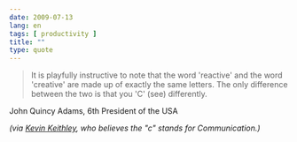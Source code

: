 ```yaml
---
date: 2009-07-13
lang: en
tags: [ productivity ]
title: ""
type: quote
---
```


> It is playfully instructive to note that the word 'reactive' and the
> word 'creative' are made up of exactly the same letters. The only
> difference between the two is that you 'C' (see) differently.

John Quincy Adams, 6th President of the USA

*(via [Kevin Keithley](http://posterous.com/people/Q9f5xDhL5n), who believes the "c" stands for Communication.)*

